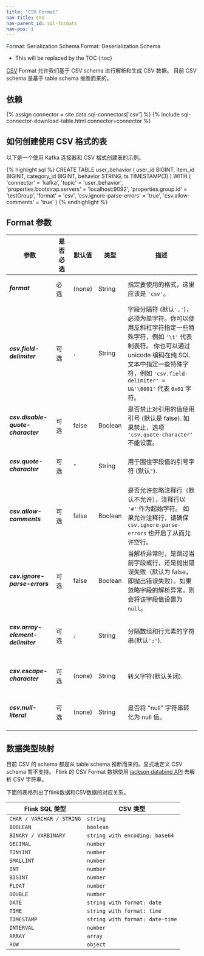 ```yaml
---
title: "CSV Format"
nav-title: CSV
nav-parent_id: sql-formats
nav-pos: 1
---
```

<!--
Licensed to the Apache Software Foundation (ASF) under one
or more contributor license agreements.  See the NOTICE file
distributed with this work for additional information
regarding copyright ownership.  The ASF licenses this file
to you under the Apache License, Version 2.0 (the
"License"); you may not use this file except in compliance
with the License.  You may obtain a copy of the License at

  http://www.apache.org/licenses/LICENSE-2.0

Unless required by applicable law or agreed to in writing,
software distributed under the License is distributed on an
"AS IS" BASIS, WITHOUT WARRANTIES OR CONDITIONS OF ANY
KIND, either express or implied.  See the License for the
specific language governing permissions and limitations
under the License.
-->

<span class="label label-info">Format: Serialization Schema</span>
<span class="label label-info">Format: Deserialization Schema</span>

* This will be replaced by the TOC
{:toc}

[CSV](https://zh.wikipedia.org/wiki/%E9%80%97%E5%8F%B7%E5%88%86%E9%9A%94%E5%80%BC) Format 允许我们基于 CSV schema 进行解析和生成 CSV 数据。 目前 CSV schema 是基于 table schema 推断而来的。

依赖
------------

{% assign connector = site.data.sql-connectors['csv'] %} 
{% include sql-connector-download-table.html 
    connector=connector
%}

如何创建使用 CSV 格式的表
----------------


以下是一个使用 Kafka 连接器和 CSV 格式创建表的示例。

<div class="codetabs" markdown="1">
<div data-lang="SQL" markdown="1">
{% highlight sql %}
CREATE TABLE user_behavior (
  user_id BIGINT,
  item_id BIGINT,
  category_id BIGINT,
  behavior STRING,
  ts TIMESTAMP(3)
) WITH (
 'connector' = 'kafka',
 'topic' = 'user_behavior',
 'properties.bootstrap.servers' = 'localhost:9092',
 'properties.group.id' = 'testGroup',
 'format' = 'csv',
 'csv.ignore-parse-errors' = 'true',
 'csv.allow-comments' = 'true'
)
{% endhighlight %}
</div>
</div>

Format 参数
----------------

<table class="table table-bordered">
    <thead>
      <tr>
        <th class="text-left" style="width: 25%">参数</th>
        <th class="text-center" style="width: 10%">是否必选</th>
        <th class="text-center" style="width: 10%">默认值</th>
        <th class="text-center" style="width: 10%">类型</th>
        <th class="text-center" style="width: 45%">描述</th>
      </tr>
    </thead>
    <tbody>
    <tr>
      <td><h5>format</h5></td>
      <td>必选</td>
      <td style="word-wrap: break-word;">(none)</td>
      <td>String</td>
      <td>指定要使用的格式，这里应该是 <code>'csv'</code>。</td>
    </tr>
    <tr>
      <td><h5>csv.field-delimiter</h5></td>
      <td>可选</td>
      <td style="word-wrap: break-word;"><code>,</code></td>
      <td>String</td>
      <td>字段分隔符 (默认<code>','</code>)，必须为单字符。你可以使用反斜杠字符指定一些特殊字符，例如 <code>'\t'</code> 代表制表符。
      你也可以通过 unicode 编码在纯 SQL 文本中指定一些特殊字符，例如 <code>'csv.field-delimiter' = U&'\0001'</code> 代表 <code>0x01</code> 字符。
      </td>
    </tr>
    <tr>
      <td><h5>csv.disable-quote-character</h5></td>
      <td>可选</td>
      <td style="word-wrap: break-word;">false</td>
      <td>Boolean</td>
      <td>是否禁止对引用的值使用引号 (默认是 false). 如果禁止，选项 <code>'csv.quote-character'</code> 不能设置。</td>
    </tr>
    <tr>
      <td><h5>csv.quote-character</h5></td>
      <td>可选</td>
      <td style="word-wrap: break-word;"><code>"</code></td>
      <td>String</td>
      <td>用于围住字段值的引号字符 (默认<code>"</code>).</td>
    </tr>
    <tr>
      <td><h5>csv.allow-comments</h5></td>
      <td>可选</td>
      <td style="word-wrap: break-word;">false</td>
      <td>Boolean</td>
      <td>是否允许忽略注释行（默认不允许），注释行以 <code>'#'</code> 作为起始字符。
      如果允许注释行，请确保 <code>csv.ignore-parse-errors</code> 也开启了从而允许空行。 
      </td>
    </tr>
    <tr>
      <td><h5>csv.ignore-parse-errors</h5></td>
      <td>可选</td>
      <td style="word-wrap: break-word;">false</td>
      <td>Boolean</td>
    <td>当解析异常时，是跳过当前字段或行，还是抛出错误失败（默认为 false，即抛出错误失败）。如果忽略字段的解析异常，则会将该字段值设置为<code>null</code>。</td>
    </tr>
    <tr>
      <td><h5>csv.array-element-delimiter</h5></td>
      <td>可选</td>
      <td style="word-wrap: break-word;"><code>;</code></td>
      <td>String</td>
      <td>分隔数组和行元素的字符串(默认<code>';'</code>).</td>
    </tr>
    <tr>
      <td><h5>csv.escape-character</h5></td>
      <td>可选</td>
      <td style="word-wrap: break-word;">(none)</td>
      <td>String</td>
      <td>转义字符(默认关闭).</td>
    </tr>
    <tr>
      <td><h5>csv.null-literal</h5></td>
      <td>可选</td>
      <td style="word-wrap: break-word;">(none)</td>
      <td>String</td>
      <td>是否将 "null" 字符串转化为 null 值。</td>
    </tr>
    </tbody>
</table>

数据类型映射
----------------

目前 CSV 的 schema 都是从 table schema 推断而来的。显式地定义 CSV schema 暂不支持。
Flink 的 CSV Format 数据使用 [jackson databind API](https://github.com/FasterXML/jackson-databind) 去解析 CSV 字符串。

下面的表格列出了flink数据和CSV数据的对应关系。

<table class="table table-bordered">
    <thead>
      <tr>
        <th class="text-left">Flink SQL 类型</th>
        <th class="text-left">CSV 类型</th>
      </tr>
    </thead>
    <tbody>
    <tr>
      <td><code>CHAR / VARCHAR / STRING</code></td>
      <td><code>string</code></td>
    </tr>
    <tr>
      <td><code>BOOLEAN</code></td>
      <td><code>boolean</code></td>
    </tr>
    <tr>
      <td><code>BINARY / VARBINARY</code></td>
      <td><code>string with encoding: base64</code></td>
    </tr>
    <tr>
      <td><code>DECIMAL</code></td>
      <td><code>number</code></td>
    </tr>
    <tr>
      <td><code>TINYINT</code></td>
      <td><code>number</code></td>
    </tr>
    <tr>
      <td><code>SMALLINT</code></td>
      <td><code>number</code></td>
    </tr>
    <tr>
      <td><code>INT</code></td>
      <td><code>number</code></td>
    </tr>
    <tr>
      <td><code>BIGINT</code></td>
      <td><code>number</code></td>
    </tr>
    <tr>
      <td><code>FLOAT</code></td>
      <td><code>number</code></td>
    </tr>
    <tr>
      <td><code>DOUBLE</code></td>
      <td><code>number</code></td>
    </tr>
    <tr>
      <td><code>DATE</code></td>
      <td><code>string with format: date</code></td>
    </tr>
    <tr>
      <td><code>TIME</code></td>
      <td><code>string with format: time</code></td>
    </tr>
    <tr>
      <td><code>TIMESTAMP</code></td>
      <td><code>string with format: date-time</code></td>
    </tr>
    <tr>
      <td><code>INTERVAL</code></td>
      <td><code>number</code></td>
    </tr>
    <tr>
      <td><code>ARRAY</code></td>
      <td><code>array</code></td>
    </tr>
    <tr>
      <td><code>ROW</code></td>
      <td><code>object</code></td>
    </tr>
    </tbody>
</table>
